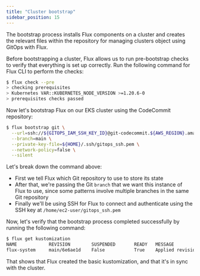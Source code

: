 ```yaml
---
title: "Cluster bootstrap"
sidebar_position: 15
---
```


The bootstrap process installs Flux components on a cluster and creates the relevant files within the repository for managing clusters object using GitOps with Flux.

Before bootstrapping a cluster, Flux allows us to run pre-bootstrap checks to verify that everything is set up correctly. Run the following command for Flux CLI to perform the checks:

```bash
$ flux check --pre
> checking prerequisites
> Kubernetes VAR::KUBERNETES_NODE_VERSION >=1.20.6-0
> prerequisites checks passed
```

Now let's bootstrap Flux on our EKS cluster using the CodeCommit repository:

```bash
$ flux bootstrap git \
  --url=ssh://${GITOPS_IAM_SSH_KEY_ID}@git-codecommit.${AWS_REGION}.amazonaws.com/v1/repos/${EKS_CLUSTER_NAME}-gitops \
  --branch=main \
  --private-key-file=${HOME}/.ssh/gitops_ssh.pem \
  --network-policy=false \
  --silent
```

Let's break down the command above:

- First we tell Flux which Git repository to use to store its state
- After that, we're passing the Git `branch` that we want this instance of Flux to use, since some patterns involve multiple branches in the same Git repository
- Finally we'll be using SSH for Flux to connect and authenticate using the SSH key at `/home/ec2-user/gitops_ssh.pem`

Now, let's verify that the bootstrap process completed successfully by running the following command:

```bash
$ flux get kustomization
NAME            REVISION        SUSPENDED       READY   MESSAGE
flux-system     main/6e6ae1d    False           True    Applied revision: main/6e6ae1d
```

That shows that Flux created the basic kustomization, and that it's in sync with the cluster.
